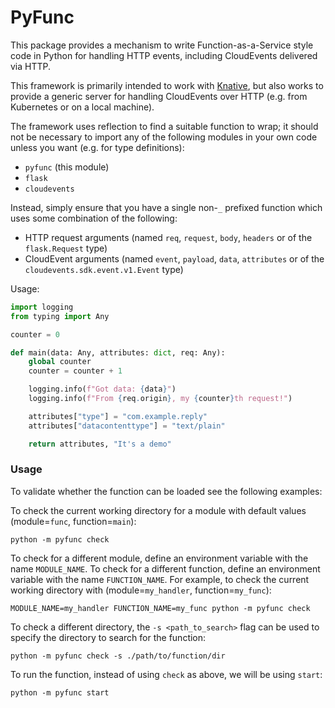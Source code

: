 # PyFunc

This package provides a mechanism to write Function-as-a-Service style code in
Python for handling HTTP events, including CloudEvents delivered via HTTP.

This framework is primarily intended to work with
[Knative](https://knative.dev/), but also works to provide a generic server for
handling CloudEvents over HTTP (e.g. from Kubernetes or on a local machine).

The framework uses reflection to find a suitable function to wrap; it should not
be necessary to import any of the following modules in your own code unless you
want (e.g. for type definitions):

- `pyfunc` (this module)
- `flask`
- `cloudevents`

Instead, simply ensure that you have a single non-`_` prefixed function which
uses some combination of the following:

- HTTP request arguments (named `req`, `request`, `body`, `headers` or of the
  `flask.Request` type)
- CloudEvent arguments (named `event`, `payload`, `data`, `attributes` or of the
  `cloudevents.sdk.event.v1.Event` type)

Usage:

```python
import logging
from typing import Any

counter = 0

def main(data: Any, attributes: dict, req: Any):
    global counter
    counter = counter + 1

    logging.info(f"Got data: {data}")
    logging.info(f"From {req.origin}, my {counter}th request!")

    attributes["type"] = "com.example.reply"
    attributes["datacontenttype"] = "text/plain"

    return attributes, "It's a demo"

```

### Usage

To validate whether the function can be loaded see the following examples:

To check the current working directory for a module with default values (module=`func`, function=`main`):
```
python -m pyfunc check
```

To check for a different module, define an environment variable with the name `MODULE_NAME`.
To check for a different function, define an environment variable with the name `FUNCTION_NAME`.
For example, to check the current working directory with (module=`my_handler`, function=`my_func`):
```
MODULE_NAME=my_handler FUNCTION_NAME=my_func python -m pyfunc check
```

To check a different directory, the `-s <path_to_search>` flag can be used to specify the directory to search for the function:
```
python -m pyfunc check -s ./path/to/function/dir
```

To run the function, instead of using `check` as above, we will be using `start`:
```
python -m pyfunc start
```